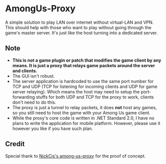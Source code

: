 # AmongUs-Proxy
A simple solution to play LAN over internet without virtual-LAN and VPN.
This should help with those who want to play without going through the game's master server.
It's just like the host turning into a dedicated server.

## Note
- **This is not a game plugin or patch that modifies the game client by any means. It is just a proxy that relays game packets around the server and clients.**
- The GUI isn't robust.
- The server application is hardcoded to use the same port number for TCP and UDP (TCP for listening for incoming clients and UDP for game server relaying). Which means the host may need to setup the port-forwarding stuffs for both UDP and TCP for the proxy to work, clients don't need to do this.
- The proxy is just a tunnel to relay packets, it does **not** host any games, so you still need to host the game with your Among Us game client.
- While the proxy's core code is written in .NET Standard 2.0, I have no plans to write the application for mobile platform. However, please use it however you like if you have such plan.

## Credit
Special thank to [NickCis's among-us-proxy](https://github.com/NickCis/among-us-proxy) for the proof of concept.

